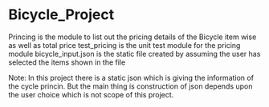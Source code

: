# Bicycle_Project

Princing is the module to list out the pricing details of the Bicycle item wise as well as total price
test_pricing is the unit test module for the pricing module
bicycle_input.json is the static file created by assuming the user has selected the items shown in the file


Note:
In this project there is a static json which is giving the information of the cycle princin.
But the main thing is construction of json depends upon the user choice which is not scope of this project.
